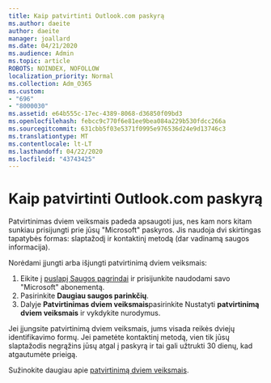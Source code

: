 ```yaml
---
title: Kaip patvirtinti Outlook.com paskyrą
ms.author: daeite
author: daeite
manager: joallard
ms.date: 04/21/2020
ms.audience: Admin
ms.topic: article
ROBOTS: NOINDEX, NOFOLLOW
localization_priority: Normal
ms.collection: Adm_O365
ms.custom:
- "696"
- "8000030"
ms.assetid: e64b555c-17ec-4389-8068-d36850f09bd3
ms.openlocfilehash: febcc9c770f6e81ee9bea084a229b530fdcc266a
ms.sourcegitcommit: 631cbb5f03e5371f0995e976536d24e9d13746c3
ms.translationtype: MT
ms.contentlocale: lt-LT
ms.lasthandoff: 04/22/2020
ms.locfileid: "43743425"
---
```

# <a name="how-to-verify-your-outlookcom-account"></a>Kaip patvirtinti Outlook.com paskyrą

Patvirtinimas dviem veiksmais padeda apsaugoti jus, nes kam nors kitam sunkiau prisijungti prie jūsų "Microsoft" paskyros. Jis naudoja dvi skirtingas tapatybės formas: slaptažodį ir kontaktinį metodą (dar vadinamą saugos informacija).
  
Norėdami įjungti arba išjungti patvirtinimą dviem veiksmais:
  
1. Eikite į [puslapį Saugos pagrindai](https://go.microsoft.com/fwlink/?linkid=842325) ir prisijunkite naudodami savo "Microsoft" abonementą.
2. Pasirinkite **Daugiau saugos parinkčių**.
3. Dalyje **Patvirtinimas dviem veiksmais**pasirinkite Nustatyti **patvirtinimą dviem veiksmais** ir vykdykite nurodymus.

Jei įjungsite patvirtinimą dviem veiksmais, jums visada reikės dviejų identifikavimo formų. Jei pametėte kontaktinį metodą, vien tik jūsų slaptažodis negrąžins jūsų atgal į paskyrą ir tai gali užtrukti 30 dienų, kad atgautumėte prieigą.
  
Sužinokite daugiau apie [patvirtinimą dviem veiksmais](https://go.microsoft.com/fwlink/?linkid=872270).
  